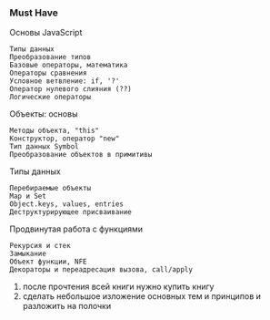 ### Must Have

Основы JavaScript

    Типы данных
    Преобразование типов
    Базовые операторы, математика
    Операторы сравнения
    Условное ветвление: if, '?'
    Оператор нулевого слияния (??)
    Логические операторы

Объекты: основы

    Методы объекта, "this"
    Конструктор, оператор "new"
    Тип данных Symbol
    Преобразование объектов в примитивы

Типы данных

    Перебираемые объекты
    Map и Set
    Object.keys, values, entries
    Деструктурирующее присваивание

Продвинутая работа с функциями

    Рекурсия и стек
    Замыкание
    Объект функции, NFE
    Декораторы и переадресация вызова, call/apply

1) после прочтения всей книги нужно купить книгу
2) сделать небольшое изложение основных тем и принципов и разложить на полочки 
